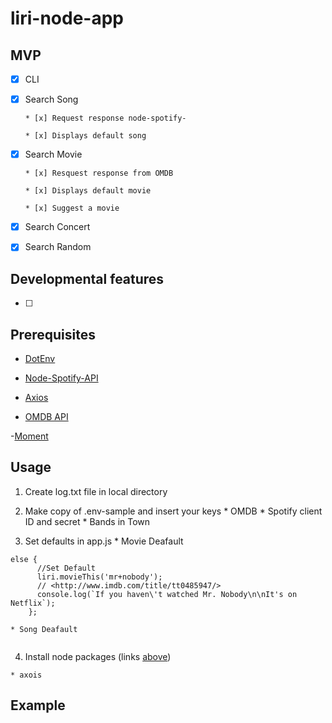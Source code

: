 # liri-node-app



## MVP

* [x] CLI

* [x] Search Song

      * [x] Request response node-spotify-

      * [x] Displays default song 
      
* [x] Search Movie

      * [x] Resquest response from OMDB 

      * [x] Displays default movie

      * [x] Suggest a movie

* [x] Search Concert

* [x] Search Random

## Developmental features
* [ ] 

## Prerequisites

   - [DotEnv](https://www.npmjs.com/package/dotenv)

   - [Node-Spotify-API](https://www.npmjs.com/package/node-spotify-api)

   - [Axios](https://www.npmjs.com/package/axios)

   - [OMDB API](http://www.omdbapi.com/)

   -[Moment](https://www.npmjs.com/package/moment)
  

## Usage

  1. Create log.txt file in local directory

  2. Make copy of .env-sample  and insert your keys
    * OMDB 
    * Spotify client ID and secret
    * Bands in Town
  
  3. Set defaults in app.js
    * Movie Deafault 

  ```
  else {
        //Set Default
        liri.movieThis('mr+nobody');
        // <http://www.imdb.com/title/tt0485947/>
        console.log(`If you haven\'t watched Mr. Nobody\n\nIt's on Netflix`);
      };
  ```

    * Song Deafault

  ```
  ```

  4. Install node packages (links [above](##Prerequisites))

    * axois

## Example
